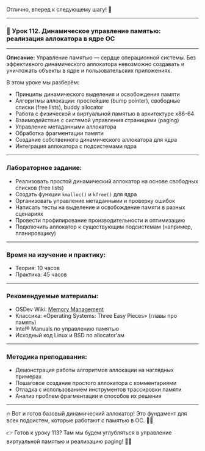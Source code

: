 Отлично, вперед к следующему шагу! 🚀

---

### 🔹 Урок 112. Динамическое управление памятью: реализация аллокатора в ядре ОС

---

**Описание:**
Управление памятью — сердце операционной системы. Без эффективного динамического аллокатора невозможно создавать и уничтожать объекты в ядре и пользовательских приложениях.

В этом уроке мы разберём:

* Принципы динамического выделения и освобождения памяти
* Алгоритмы аллокации: простейшие (bump pointer), свободные списки (free lists), buddy allocator
* Работа с физической и виртуальной памятью в архитектуре x86-64
* Взаимодействие с системой управления страницами (paging)
* Управление метаданными аллокатора
* Обработка фрагментации памяти
* Создание собственного динамического аллокатора для ядра
* Интеграция аллокатора с подсистемами ядра

---

### Лабораторное задание:

* Реализовать простой динамический аллокатор на основе свободных списков (free lists)
* Создать функции `kmalloc()` и `kfree()` для ядра
* Организовать управление метаданными и проверку ошибок
* Написать тесты на выделение и освобождение памяти в разных сценариях
* Провести профилирование производительности и оптимизацию
* Подключить аллокатор к существующим подсистемам (например, планировщику)

---

### Время на изучение и практику:

* Теория: 10 часов
* Практика: 45 часов

---

### Рекомендуемые материалы:

* OSDev Wiki: [Memory Management](https://wiki.osdev.org/Memory_Management)
* Классика: «Operating Systems: Three Easy Pieces» (главы про память)
* Intel® Manuals по управлению памятью
* Исходный код Linux и BSD по allocator’ам

---

### Методика преподавания:

* Демонстрация работы алгоритмов аллокации на наглядных примерах
* Пошаговое создание простого аллокатора с комментариями
* Отладка с использованием инструментов трассировки памяти
* Анализ проблем фрагментации и способов их решения

---

🔥 Вот и готов базовый динамический аллокатор! Это фундамент для всех подсистем, которые работают с памятью в ОС. 💾✨

👉 Готов к уроку 113? Там мы будем углубляться в управление виртуальной памятью и реализацию paging! 🧠🔧
